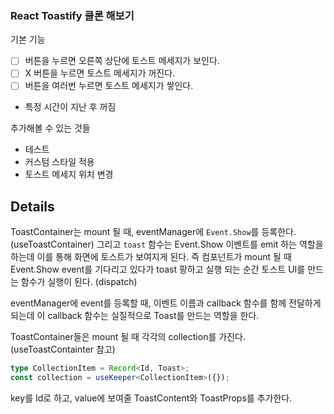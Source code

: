 ### React Toastify 클론 해보기

기본 기능

- [ ] 버튼을 누르면 오른쪽 상단에 토스트 메세지가 보인다.
- [ ] X 버튼을 누르면 토스트 메세지가 꺼진다.
- [ ] 버튼을 여러번 누르면 토스트 메세지가 쌓인다.
- 특정 시간이 지난 후 꺼짐

추가해볼 수 있는 것들

- 테스트
- 커스텀 스타일 적용
- 토스트 메세지 위치 변경

## Details

ToastContainer는 mount 될 때, eventManager에 `Event.Show`를 등록한다. (useToastContainer) 그리고 `toast` 함수는 Event.Show 이벤트를 emit 하는 역할을 하는데 이를 통해 화면에 토스트가 보여지게 된다. 즉 컴포넌트가 mount 될 때 Event.Show event를 기다리고 있다가 toast 팡하고 실행 되는 순간 토스트 UI를 만드는 함수가 실행이 된다. (dispatch)

eventManager에 event를 등록할 때, 이벤트 이름과 callback 함수를 함께 전달하게 되는데 이 callback 함수는 실질적으로 Toast를 만드는 역할을 한다.

ToastContainer들은 mount 될 때 각각의 collection<RefObject>를 가진다. (useToastContainter 참고)

```ts
type CollectionItem = Record<Id, Toast>;
const collection = useKeeper<CollectionItem>({});
```

key를 Id로 하고, value에 보여줄 ToastContent와 ToastProps를 추가한다.
